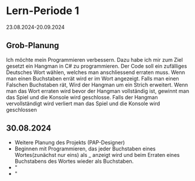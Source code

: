 # Lern-Periode 1

23.08.2024-20.09.2024

## Grob-Planung
Ich möchte mein Programmieren verbessern. Dazu habe ich mir zum Ziel gesetzt ein Hangman in C# zu programmieren.
Der Code soll ein zufälliges Deutsches Wort wählen, welches man anschliessend erraten muss. Wenn man einen Buchstaben errät wird er im Wort 
angezeigt. Falls man einen Falschen Buchstaben rät, Wird der Hangman um ein Strich erweitert. Wenn man das Wort erraten wird bevor der Hangman vollständig ist,
gewinnt man das Spiel und die Konsole wird geschlosse. Falls der Hangman vervollständigt wird verliert man das Spiel und die Konsole wird geschlossen

## 30.08.2024
- Weitere Planung des Projekts (PAP-Designer)
- Beginnen mit Programmieren, das jeder Buchstaben eines Wortes(zunächst nur eins) als _ anzeigt wird und beim Erraten eines Buchstabens des Wortes wieder als Buchstaben.
- "
- "
